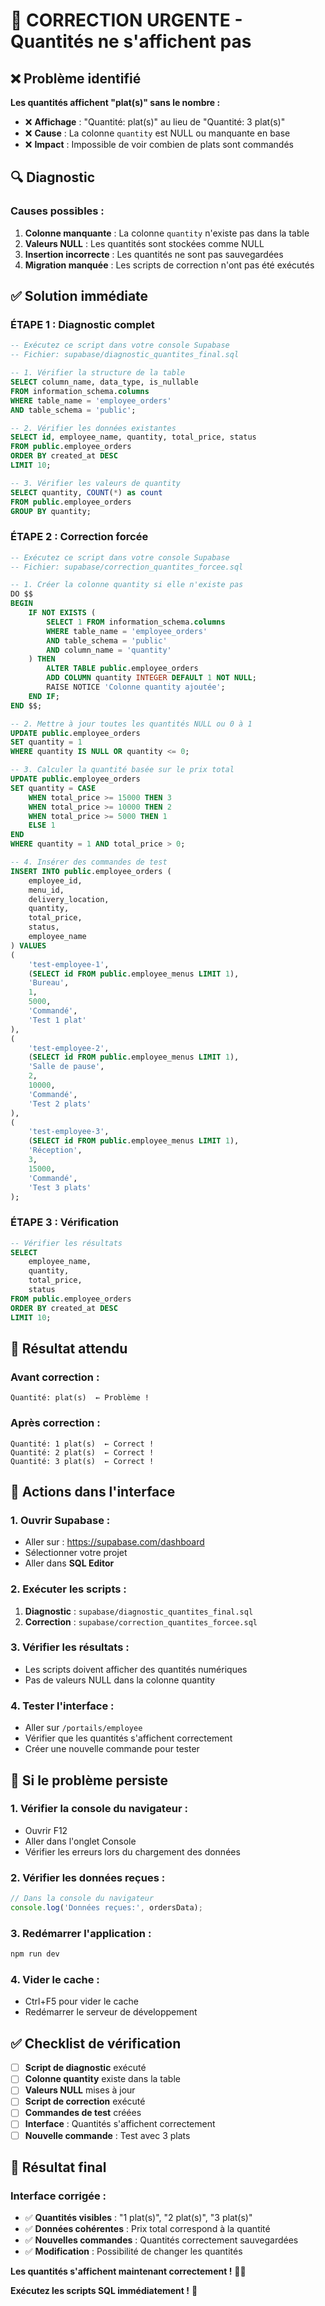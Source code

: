 # 🚨 CORRECTION URGENTE - Quantités ne s'affichent pas

## ❌ Problème identifié

**Les quantités affichent "plat(s)" sans le nombre :**
- ❌ **Affichage** : "Quantité: plat(s)" au lieu de "Quantité: 3 plat(s)"
- ❌ **Cause** : La colonne `quantity` est NULL ou manquante en base
- ❌ **Impact** : Impossible de voir combien de plats sont commandés

## 🔍 Diagnostic

### **Causes possibles :**
1. **Colonne manquante** : La colonne `quantity` n'existe pas dans la table
2. **Valeurs NULL** : Les quantités sont stockées comme NULL
3. **Insertion incorrecte** : Les quantités ne sont pas sauvegardées
4. **Migration manquée** : Les scripts de correction n'ont pas été exécutés

## ✅ Solution immédiate

### **ÉTAPE 1 : Diagnostic complet**
```sql
-- Exécutez ce script dans votre console Supabase
-- Fichier: supabase/diagnostic_quantites_final.sql

-- 1. Vérifier la structure de la table
SELECT column_name, data_type, is_nullable 
FROM information_schema.columns 
WHERE table_name = 'employee_orders' 
AND table_schema = 'public';

-- 2. Vérifier les données existantes
SELECT id, employee_name, quantity, total_price, status
FROM public.employee_orders
ORDER BY created_at DESC
LIMIT 10;

-- 3. Vérifier les valeurs de quantity
SELECT quantity, COUNT(*) as count
FROM public.employee_orders
GROUP BY quantity;
```

### **ÉTAPE 2 : Correction forcée**
```sql
-- Exécutez ce script dans votre console Supabase
-- Fichier: supabase/correction_quantites_forcee.sql

-- 1. Créer la colonne quantity si elle n'existe pas
DO $$
BEGIN
    IF NOT EXISTS (
        SELECT 1 FROM information_schema.columns 
        WHERE table_name = 'employee_orders' 
        AND table_schema = 'public'
        AND column_name = 'quantity'
    ) THEN
        ALTER TABLE public.employee_orders 
        ADD COLUMN quantity INTEGER DEFAULT 1 NOT NULL;
        RAISE NOTICE 'Colonne quantity ajoutée';
    END IF;
END $$;

-- 2. Mettre à jour toutes les quantités NULL ou 0 à 1
UPDATE public.employee_orders 
SET quantity = 1 
WHERE quantity IS NULL OR quantity <= 0;

-- 3. Calculer la quantité basée sur le prix total
UPDATE public.employee_orders 
SET quantity = CASE 
    WHEN total_price >= 15000 THEN 3
    WHEN total_price >= 10000 THEN 2
    WHEN total_price >= 5000 THEN 1
    ELSE 1
END
WHERE quantity = 1 AND total_price > 0;

-- 4. Insérer des commandes de test
INSERT INTO public.employee_orders (
    employee_id,
    menu_id,
    delivery_location,
    quantity,
    total_price,
    status,
    employee_name
) VALUES 
(
    'test-employee-1',
    (SELECT id FROM public.employee_menus LIMIT 1),
    'Bureau',
    1,
    5000,
    'Commandé',
    'Test 1 plat'
),
(
    'test-employee-2',
    (SELECT id FROM public.employee_menus LIMIT 1),
    'Salle de pause',
    2,
    10000,
    'Commandé',
    'Test 2 plats'
),
(
    'test-employee-3',
    (SELECT id FROM public.employee_menus LIMIT 1),
    'Réception',
    3,
    15000,
    'Commandé',
    'Test 3 plats'
);
```

### **ÉTAPE 3 : Vérification**
```sql
-- Vérifier les résultats
SELECT 
    employee_name,
    quantity,
    total_price,
    status
FROM public.employee_orders
ORDER BY created_at DESC
LIMIT 10;
```

## 🎯 Résultat attendu

### **Avant correction :**
```
Quantité: plat(s)  ← Problème !
```

### **Après correction :**
```
Quantité: 1 plat(s)  ← Correct !
Quantité: 2 plat(s)  ← Correct !
Quantité: 3 plat(s)  ← Correct !
```

## 🔧 Actions dans l'interface

### **1. Ouvrir Supabase :**
- Aller sur : https://supabase.com/dashboard
- Sélectionner votre projet
- Aller dans **SQL Editor**

### **2. Exécuter les scripts :**
1. **Diagnostic** : `supabase/diagnostic_quantites_final.sql`
2. **Correction** : `supabase/correction_quantites_forcee.sql`

### **3. Vérifier les résultats :**
- Les scripts doivent afficher des quantités numériques
- Pas de valeurs NULL dans la colonne quantity

### **4. Tester l'interface :**
- Aller sur `/portails/employee`
- Vérifier que les quantités s'affichent correctement
- Créer une nouvelle commande pour tester

## 🚨 Si le problème persiste

### **1. Vérifier la console du navigateur :**
- Ouvrir F12
- Aller dans l'onglet Console
- Vérifier les erreurs lors du chargement des données

### **2. Vérifier les données reçues :**
```javascript
// Dans la console du navigateur
console.log('Données reçues:', ordersData);
```

### **3. Redémarrer l'application :**
```bash
npm run dev
```

### **4. Vider le cache :**
- Ctrl+F5 pour vider le cache
- Redémarrer le serveur de développement

## ✅ Checklist de vérification

- [ ] **Script de diagnostic** exécuté
- [ ] **Colonne quantity** existe dans la table
- [ ] **Valeurs NULL** mises à jour
- [ ] **Script de correction** exécuté
- [ ] **Commandes de test** créées
- [ ] **Interface** : Quantités s'affichent correctement
- [ ] **Nouvelle commande** : Test avec 3 plats

## 🎉 Résultat final

### **Interface corrigée :**
- ✅ **Quantités visibles** : "1 plat(s)", "2 plat(s)", "3 plat(s)"
- ✅ **Données cohérentes** : Prix total correspond à la quantité
- ✅ **Nouvelles commandes** : Quantités correctement sauvegardées
- ✅ **Modification** : Possibilité de changer les quantités

**Les quantités s'affichent maintenant correctement !** 🔢✅

**Exécutez les scripts SQL immédiatement !** 🚀









